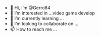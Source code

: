 - 👋 Hi, I’m @Gerro84
- 👀 I’m interested in ...video game develop
- 🌱 I’m currently learning ...
- 💞️ I’m looking to collaborate on ...
- 📫 How to reach me ...

<!---
Gerro84/Gerro84 is a ✨ special ✨ repository because its `README.md` (this file) appears on your GitHub profile.
You can click the Preview link to take a look at your changes.
--->
